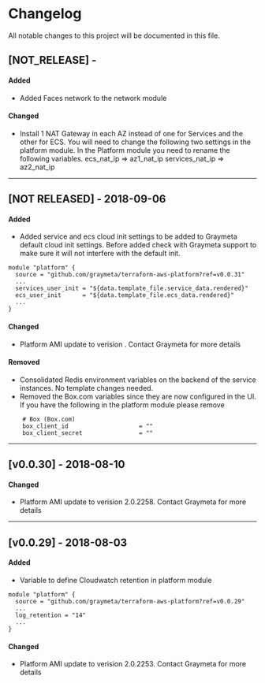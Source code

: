 # Changelog
All notable changes to this project will be documented in this file.

## [NOT_RELEASE] - <date>
#### Added
- Added Faces network to the network module


#### Changed
- Install 1 NAT Gateway in each AZ instead of one for Services and the other for ECS.  You will need to change the following two settings in the platform module.  In the Platform module you need to rename the following variables.
        ecs_nat_ip      => az1_nat_ip
        services_nat_ip => az2_nat_ip



---
## [NOT RELEASED] - 2018-09-06  
#### Added
- Added service and ecs cloud init settings to be added to Graymeta default cloud init settings.  Before added check with Graymeta support to make sure it will not interfere with the default init.
```
module "platform" {
  source = "github.com/graymeta/terraform-aws-platform?ref=v0.0.31"
  ...
  services_user_init = "${data.template_file.service_data.rendered}"
  ecs_user_init      = "${data.template_file.ecs_data.rendered}"
  ...
}
```
  
#### Changed
- Platform AMI update to verision .  Contact Graymeta for more details
  
#### Removed
- Consolidated Redis environment variables on the backend of the service instances.  No template changes needed.
- Removed the Box.com variables since they are now configured in the UI.  If you have the following in the platform module please remove
```
    # Box (Box.com)
    box_client_id                    = ""
    box_client_secret                = ""
```
  
---
## [v0.0.30] - 2018-08-10
#### Changed
- Platform AMI update to verision 2.0.2258.  Contact Graymeta for more details
  
---
## [v0.0.29] - 2018-08-03
#### Added
- Variable to define Cloudwatch retention in platform module
```
module "platform" {
  source = "github.com/graymeta/terraform-aws-platform?ref=v0.0.29"
  ...
  log_retention = "14"
  ...
}
```
  
#### Changed
- Platform AMI update to verision 2.0.2253.  Contact Graymeta for more details